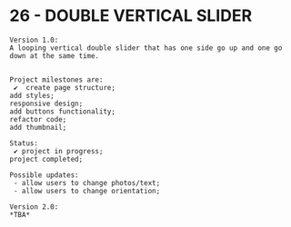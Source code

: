 # 26 - DOUBLE VERTICAL SLIDER

    Version 1.0:
    A looping vertical double slider that has one side go up and one go down at the same time.


    Project milestones are:
     ✔  create page structure;
    add styles;
    responsive design;
    add buttons functionality;
    refactor code;
    add thumbnail;

    Status:
     ✔ project in progress;
    project completed;

    Possible updates:
     - allow users to change photos/text;
     - allow users to change orientation;

    Version 2.0:
    *TBA*
